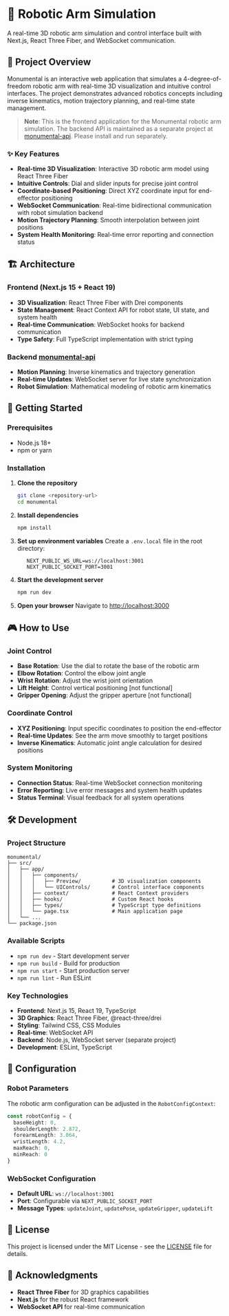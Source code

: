 # 🤖 Robotic Arm Simulation

A real-time 3D robotic arm simulation and control interface built with Next.js, React Three Fiber, and WebSocket communication.

## 🎯 Project Overview

Monumental is an interactive web application that simulates a 4-degree-of-freedom robotic arm with real-time 3D visualization and intuitive control interfaces. The project demonstrates advanced robotics concepts including inverse kinematics, motion trajectory planning, and real-time state management.

> **Note**: This is the frontend application for the Monumental robotic arm simulation. The backend API is maintained as a separate project at [monumental-api](https://github.com/madamerobot/monumental-api). Please install and run separately.

### ✨ Key Features

- **Real-time 3D Visualization**: Interactive 3D robotic arm model using React Three Fiber
- **Intuitive Controls**: Dial and slider inputs for precise joint control
- **Coordinate-based Positioning**: Direct XYZ coordinate input for end-effector positioning
- **WebSocket Communication**: Real-time bidirectional communication with robot simulation backend
- **Motion Trajectory Planning**: Smooth interpolation between joint positions
- **System Health Monitoring**: Real-time error reporting and connection status

## 🏗️ Architecture

### Frontend (Next.js 15 + React 19)
- **3D Visualization**: React Three Fiber with Drei components
- **State Management**: React Context API for robot state, UI state, and system health
- **Real-time Communication**: WebSocket hooks for backend communication
- **Type Safety**: Full TypeScript implementation with strict typing

### Backend [monumental-api](https://github.com/madamerobot/monumental-api)
- **Motion Planning**: Inverse kinematics and trajectory generation
- **Real-time Updates**: WebSocket server for live state synchronization
- **Robot Simulation**: Mathematical modeling of robotic arm kinematics

## 🚀 Getting Started

### Prerequisites

- Node.js 18+ 
- npm or yarn

### Installation

1. **Clone the repository**
   ```bash
   git clone <repository-url>
   cd monumental
   ```

2. **Install dependencies**
   ```bash
   npm install
   ```

3. **Set up environment variables**
   Create a `.env.local` file in the root directory:
   ```env
      NEXT_PUBLIC_WS_URL=ws://localhost:3001
      NEXT_PUBLIC_SOCKET_PORT=3001
   ```

4. **Start the development server**
   ```bash
   npm run dev
   ```

5. **Open your browser**
   Navigate to [http://localhost:3000](http://localhost:3000)

## 🎮 How to Use

### Joint Control
- **Base Rotation**: Use the dial to rotate the base of the robotic arm
- **Elbow Rotation**: Control the elbow joint angle
- **Wrist Rotation**: Adjust the wrist joint orientation
- **Lift Height**: Control vertical positioning [not functional]
- **Gripper Opening**: Adjust the gripper aperture [not functional]

### Coordinate Control
- **XYZ Positioning**: Input specific coordinates to position the end-effector
- **Real-time Updates**: See the arm move smoothly to target positions
- **Inverse Kinematics**: Automatic joint angle calculation for desired positions

### System Monitoring
- **Connection Status**: Real-time WebSocket connection monitoring
- **Error Reporting**: Live error messages and system health updates
- **Status Terminal**: Visual feedback for all system operations

## 🛠️ Development

### Project Structure
```
monumental/
├── src/
│   ├── app/
│   │   ├── components/
│   │   │   ├── Preview/          # 3D visualization components
│   │   │   └── UIControls/       # Control interface components
│   │   ├── context/              # React Context providers
│   │   ├── hooks/                # Custom React hooks
│   │   ├── types/                # TypeScript type definitions
│   │   └── page.tsx              # Main application page
│   └── ...
└── package.json
```

### Available Scripts

- `npm run dev` - Start development server
- `npm run build` - Build for production
- `npm run start` - Start production server
- `npm run lint` - Run ESLint

### Key Technologies

- **Frontend**: Next.js 15, React 19, TypeScript
- **3D Graphics**: React Three Fiber, @react-three/drei
- **Styling**: Tailwind CSS, CSS Modules
- **Real-time**: WebSocket API
- **Backend**: Node.js, WebSocket server (separate project)
- **Development**: ESLint, TypeScript

## 🔧 Configuration

### Robot Parameters
The robotic arm configuration can be adjusted in the `RobotConfigContext`:

```typescript
const robotConfig = {
  baseHeight: 0,
  shoulderLength: 2.872,
  forearmLength: 3.064,
  wristLength: 4.2,
  maxReach: 0,
  minReach: 0
}
```

### WebSocket Configuration
- **Default URL**: `ws://localhost:3001`
- **Port**: Configurable via `NEXT_PUBLIC_SOCKET_PORT`
- **Message Types**: `updateJoint`, `updatePose`, `updateGripper`, `updateLift`

## 📝 License

This project is licensed under the MIT License - see the [LICENSE](LICENSE) file for details.

## 🙏 Acknowledgments

- **React Three Fiber** for 3D graphics capabilities
- **Next.js** for the robust React framework
- **WebSocket API** for real-time communication
